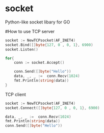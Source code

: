 # socket
Python-like socket libary for GO

#How to use
TCP server
``` go
socket := NewTCPsocket(AF_INET4)
socket.Bind([]byte{127, 0 , 0, 1}, 6900)
socket.Listen()

for{
	conn := socket.Accept()

	conn.Send([]byte("Hello"))
	data, _, _ :=  conn.Recv(1024)
	fmt.Println(string(data))
}
```
TCP client
``` go
socket := NewTCPsocket(AF_INET4)
socket.Connect([]byte{127, 0 , 0, 1}, 6900)

data, _, _ :=  conn.Recv(1024)
fmt.Println(string(data))
conn.Send([]byte("Hello"))
```
